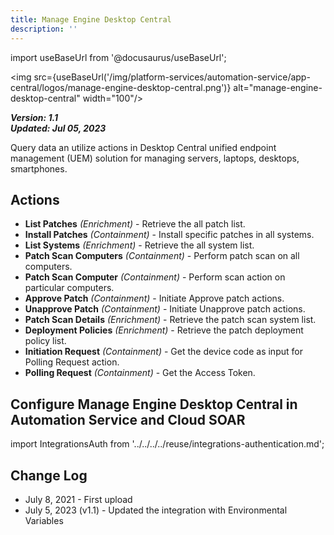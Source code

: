 ```yaml
---
title: Manage Engine Desktop Central
description: ''
---
```

import useBaseUrl from '@docusaurus/useBaseUrl';

<img src={useBaseUrl('/img/platform-services/automation-service/app-central/logos/manage-engine-desktop-central.png')} alt="manage-engine-desktop-central" width="100"/>

***Version: 1.1  
Updated: Jul 05, 2023***

Query data an utilize actions in Desktop Central unified endpoint management (UEM) solution for managing servers, laptops, desktops, smartphones.

## Actions

* **List Patches** *(Enrichment)* - Retrieve the all patch list.
* **Install Patches** *(Containment)* - Install specific patches in all systems.
* **List Systems** *(Enrichment)* - Retrieve the all system list.
* **Patch Scan Computers** *(Containment)* - Perform patch scan on all computers.
* **Patch Scan Computer** *(Containment)* - Perform scan action on particular computers.
* **Approve Patch** *(Containment)* - Initiate Approve patch actions.
* **Unapprove Patch** *(Containment)* - Initiate Unapprove patch actions.
* **Patch Scan Details** *(Enrichment)* - Retrieve the patch scan system list.
* **Deployment Policies** *(Enrichment)* - Retrieve the patch deployment policy list.
* **Initiation Request** *(Containment)* - Get the device code as input for Polling Request action.
* **Polling Request** *(Containment)* - Get the Access Token.

## Configure Manage Engine Desktop Central in Automation Service and Cloud SOAR

import IntegrationsAuth from '../../../../reuse/integrations-authentication.md';

<IntegrationsAuth/>

## Change Log

* July 8, 2021 - First upload
* July 5, 2023 (v1.1) - Updated the integration with Environmental Variables
